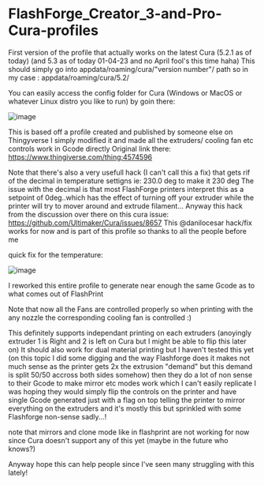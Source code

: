 # FlashForge_Creator_3-and-Pro-Cura-profiles

First version of the profile that actually works on the latest Cura (5.2.1 as of today) (and 5.3 as of today 01-04-23 and no April fool's this time haha)
This should simply go into appdata/roaming/cura/"version number"/ path
so in my case : appdata/roaming/cura/5.2/

You can easily access the config folder for Cura (Windows or MacOS or whatever Linux distro you like to run) by goin there:

![image](https://user-images.githubusercontent.com/47520744/229313406-9ebf0347-7140-4b30-9549-6111152149d3.png)

This is based off a profile created and published by someone else on Thingyverse I simply modified it and made all the extruders/ cooling fan etc controls work in Gcode directly
Original link there:
https://www.thingiverse.com/thing:4574596

Note that there's also a very usefull hack (I can't call this a fix) that gets rif of the decimal in temperature settigns ie: 230.0 deg to make it 230 deg
The issue with the decimal is that most FlashForge printers interpret this as a setpoint of 0deg..which has the effect of turning off your extruder while the printer will try to mover around and extrude filament...
Anyway this hack from the discussion over there on this cura issue: https://github.com/Ultimaker/Cura/issues/8657
This @danilocesar hack/fix works for now and is part of this profile so thanks to all the people before me

quick fix for the temperature:

![image](https://user-images.githubusercontent.com/47520744/229313361-73ddfa17-02cb-413a-be54-a23ff6484981.png)


I reworked this entire profile to generate near enough the same Gcode as to what comes out of FlashPrint

Note that now all the Fans are controlled properly so when printing with the any nozzle the corresponding cooling fan is controlled :)

This definitely supports independant printing on each extruders (anoyingly extruder 1 is Right and 2 is left on Cura but I might be able to flip this later on)
It should also work for dual material printing but I haven't tested this yet
(on this topic I did some digging and the way Flashforge does it makes not much sense as the printer gets 2x the extrusion "demand" but this demand is split 50/50 accross both sides somehow) then they do a lot of non sense to their Gcode to make mirror etc modes work which I can't easily replicate
I was hoping they would simply flip the controls on the printer and have single Gcode generated just with a flag on top telling the printer to mirror everything on the extruders and it's mostly this but sprinkled with some Flashforge non-sense sadly...!

note that mirrors and clone mode like in flashprint are not working for now since Cura doesn't support any of this yet (maybe in the future who knows?)

Anyway hope this can help people since I've seen many struggling with this lately!
